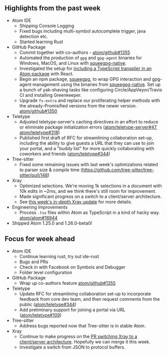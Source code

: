 ## Highlights from the past week

- Atom IDE
  - Shipping Console Logging
  - Fixed bugs including multi-symbol autocomplete trigger, java detection etc.
  - Started learning Rust
- GitHub Package
  - Commit together with co-authors - [atom/github#1355](https://github.com/atom/github/pull/1355)
  - Automated the production of `gpg` and `gpg-agent` binaries for Windows, MacOS, and Linux with [squeegpg-native](https://github.com/atom/squeegpg-native).
  - Investigated the setup for [including a TypeScript transpiler in an Atom package](https://github.com/smashwilson/minimal-typescript-atom) with React.
  - Begin an npm package, [squeegpg](https://github.com/atom/squeegpg), to wrap GPG interaction and gpg-agent management using the binaries from [squeegpg-native](https://github.com/atom/squeegpg-native). Set up a bunch of yak-shaving tasks like configuring Circle/AppVeyor/Travis CI and installing Greenkeeper.
  - Upgrade `fs-extra` and replace our proliferating helper methods with the already-Promisified versions from the newer version. [atom/github#1350](https://github.com/atom/github/pull/1350)
- Teletype
  - Adjusted teletype-server's caching directives in an effort to reduce or eliminate package initialization errors ([atom/teletype-server#47](https://github.com/atom/teletype-server/pull/47), [atom/teletype#318](https://github.com/atom/teletype/issues/318))
  - Published first draft of RFC for streamlining collaboration set-up, including the ability to give guests a URL that they can use to join your portal, and a "buddy list" for more quickly collaborating with coworkers and friends ([atom/teletype#344](https://github.com/atom/teletype/pull/344))
- Tree-sitter
  - Fixed some remaining issues with last week's optimizations related to parser size & compile time (https://github.com/tree-sitter/tree-sitter/pull/148)
- Xray
  - Optimized selections. We're moving 1k selections in a document with 10k edits in ~2ms, and we think there's still room for improvement.
  - Made significant progress on a switch to a client/server architecture.
  - See [this week's in-depth Xray update](https://github.com/atom/xray/blob/master/docs/updates/2018_03_19.md) for more details.
- Engineering Improvements
  - Process `.tsx` files within Atom as TypeScript in a kind of hacky way. [atom/atom#16944](https://github.com/atom/atom/pull/16944)
- Shipped Atom 1.25.0 and 1.26.0-beta0!

## Focus for week ahead

- Atom IDE
  - Continue learning rust, try out ide-rust
  - Bugs and PRs
  - Check in with Facebook on Symbols and Debugger
  - Folder level configuration
- GitHub Package
  - Wrap up co-authors feature [atom/github#1355](https://github.com/atom/github/pull/1355)
- Teletype
  - Update RFC for streamlining collaboration set-up to incorporate feedback from core dev team, and then request comments from the public ([atom/teletype#344](https://github.com/atom/teletype/pull/344))
  - Add preliminary support for joining a portal via URL ([atom/teletype#109](https://github.com/atom/teletype/issues/109))
- Tree-sitter
  - Address bugs reported now that Tree-sitter is in stable Atom.
- Xray
  - Continue to make progress on the [PR switching Xray to a client/server architecture](https://github.com/atom/xray/pull/46). Hopefully we can merge it this week.
  - Investigate a switch from JSON to protocol buffers.
